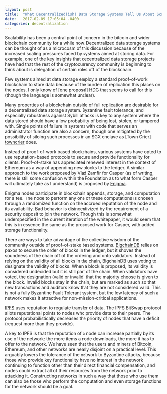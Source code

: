 ```yaml
---
layout: post
title:  "What Decentralized(ish) Data Storage Systems Tell Us About Scaling"
date:   2017-02-09 17:05:04 -0400
categories: decentralization
---
```

Scalability has been a central point of concern in the bitcoin and wider blockchain community for a while now. Decentralized data storage systems can be thought of as a microcosm of this discussion because of the increased scaling pressures faced by systems aimed at storing data. For example, one of the key insights that decentralized data storage projects have had that the rest of the cryptocurrency community is beginning to think about is delegation of certain roles off of the blockchain.

Few systems aimed at data storage employ a standard proof-of-work blockchain to store data because of the burden of replication this places on the nodes. I only know of [one proposal] [HDG] that seems to call for this (though the language is somewhat unclear).

Many properties of a blockchain outside of full replication are desirable for a decentralized data storage system. Byzantine fault tolerance, and especially robustness against Sybill attacks is key to any system where the data stored should have a low probability of being lost, stolen, or tampered with. Single points of failure in systems with code that serves an administrator function are also a concern, though one mitigated by the possibility of siloing such processes in an SGX enclave as [Town Crier] [towncrier] does. 

Instead of proof-of-work based blockchains, various systems have opted to use reputation-based protocols to secure and provide functionality for clients. Proof-of-stake has appreciated renewed interest in the context of Ethereum as a way of appending new blocks to the ledger. A similar approach to the work proposed by Vlad Zamfir for Casper (as of writing, there is still some confusion within the Foundation as to what form Casper will ultimately take as I understand) is proposed by [Enigma][Enigma]. 

Enigma nodes participate in blockchain appends, storage, and computation for a fee. The node to perform any one of these computations is chosen through a randomized function on the accrued reputation of the node and its availability. Bad behavior is disincentivized by the requirement of a security deposit to join the network. Though this is somewhat underspecified in the current iteration of the whitepaper, it would seem that this is in essence the same as the proposed work for Casper, with added storage functionality. 

There are ways to take advantage of the collective wisdom of the community outside of proof-of-stake based systems. [BigchainDB][bcdb] relies on paxos to secure the order of blocks in the ledger, but it shoves the soundness of the chain off of the ordering and onto validators. Instead of relying on the validity of all blocks in the chain, BigchainDB uses voting to designate the validity of blocks. When a block is proposed, its validity is considered undecided but it is still part of the chain. When validators have voted, the designation (valid or invalid) that the majority choose is given to the block. Invalid blocks stay in the chain, but are marked as such so that new transactions and auditors know that they are not considered valid. This is not a fully Byzantine Fault Tolerant system, but the low latency of such a network makes it attractive for non-mission-critical applications.

[IPFS][IPFS] uses reputation to regulate transfer of data. The IPFS BitSwap protocol allots reputational points to nodes who provide data to their peers. The protocol probabilistically decreases the priority of nodes that have a deficit (request more than they provide). 

A key to IPFS is that the reputation of a node can increase partially by its use of the network: the more items a node downloads, the more it has to offer to the network. We have seen that the users and miners of Bitcoin, Ethereum, and other networks are nearly disjoint on a practical level. This arguably lowers the tolerance of the network to Byzantine attacks, because those who provide key functionality have no interest in the network continuing to function other than their direct financial compensation, and nodes could extract all of their resources from the network prior to attacking it. Constructing networks in such a way that those who use them can also be those who perform the computation and even storage functions for the network should be a goal. 


[HDG]: https://www.ncbi.nlm.nih.gov/pubmed/27565509
[towncrier]: https://eprint.iacr.org/2016/168.pdf
[Enigma]: http://www.enigma.co/enigma_full.pdf
[bcdb]: https://www.bigchaindb.com/whitepaper/
[IPFS]: https://ipfs.io/ipfs/QmR7GSQM93Cx5eAg6a6yRzNde1FQv7uL6X1o4k7zrJa3LX/ipfs.draft3.pdf
